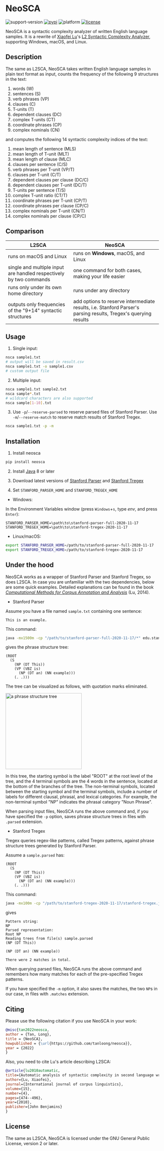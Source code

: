 NeoSCA
==========

![support-version](https://img.shields.io/badge/python-3.7%20%7C%203.8%20%7C%203.9%20%7C%203.10-blue)
[![pypi](https://img.shields.io/badge/pypi-v0.0.19-orange)](https://pypi.org/project/neosca)
![platform](https://img.shields.io/badge/platform-Windows%20%7C%20macOS%20%7C%20Linux-lightgray)
[![license](https://img.shields.io/badge/license-GPL%20v2%2B-green)](https://github.com/tanloong/neosca/blob/master/LICENSE.txt)

NeoSCA is a syntactic complexity analyzer of written English language samples.
It is a rewrite of
[Xiaofei Lu](http://personal.psu.edu/xxl13/index.html)'s 
[L2 Syntactic Complexity Analyzer](http://personal.psu.edu/xxl13/downloads/l2sca.html),
supporting Windows, macOS, and Linux.

## Description

The same as L2SCA,
NeoSCA takes written English language
samples in plain text format as input,
counts the frequency of the following 9
structures in the text:

1. words (W)
2. sentences (S)
3. verb phrases (VP)
4. clauses (C)
5. T-units (T)
6. dependent clauses (DC)
7. complex T-units (CT)
8. coordinate phrases (CP)
9. complex nominals (CN)

and computes the following
14 syntactic complexity indices of the text:

1. mean length of sentence (MLS)
2. mean length of T-unit (MLT)
3. mean length of clause (MLC)
4. clauses per sentence (C/S)
5. verb phrases per T-unit (VP/T)
6. clauses per T-unit (C/T)
7. dependent clauses per clause (DC/C)
8. dependent clauses per T-unit (DC/T)
9. T-units per sentence (T/S)
10. complex T-unit ratio (CT/T)
11. coordinate phrases per T-unit (CP/T)
12. coordinate phrases per clause (CP/C)
13. complex nominals per T-unit (CN/T)
14. complex nominals per clause (CP/C)

## Comparison

| L2SCA | NeoSCA |
|-|-|
| runs on macOS and Linux | runs on **Windows**, macOS, and Linux |
| single and multiple input are handled respectively by two commands | one command for both cases, making your life easier |
| runs only under its own home directory | runs under any directory |
| outputs only frequencies of the "9+14" syntactic structures | add options to reserve intermediate results, i.e. Stanford Parser's parsing results, Tregex's querying results |

## Usage

1. Single input:
```sh
nsca sample1.txt 
# output will be saved in result.csv
nsca sample1.txt -o sample1.csv 
# custom output file
```

2. Multiple input:
```sh
nsca sample1.txt sample2.txt
nsca sample*.txt 
# wildcard characters are also supported
nsca sample[1-10].txt
```

3. Use `-p`/`--reserve-parsed` 
to reserve parsed files of Stanford Parser.
Use `-m`/`--reserve-match`
to reserve match results of Stanford Tregex.

```sh
nsca sample1.txt -p -m
```

## Installation

1. Install neosca

```sh
pip install neosca
```

2. Install [Java](https://www.java.com/en/download) 8 or later

3. Download latest versions of
[Stanford Parser](https://nlp.stanford.edu/software/lex-parser.shtml#Download) and 
[Stanford Tregex](https://nlp.stanford.edu/software/tregex.html#Download)

4. Set `STANFORD_PARSER_HOME` and `STANFORD_TREGEX_HOME`

+ Windows:

In the Environment Variables window (press `Windows`+`s`, type *env*, and press `Enter`):

```
STANFORD_PARSER_HOME=\path\to\stanford-parser-full-2020-11-17
STANFORD_TREGEX_HOME=\path\to\stanford-tregex-2020-11-17
```

+ Linux/macOS:

```sh
export STANFORD_PARSER_HOME=/path/to/stanford-parser-full-2020-11-17
export STANFORD_TREGEX_HOME=/path/to/stanford-tregex-2020-11-17
```

## Under the hood

NeoSCA works as a wrapper of
Stanford Parser and
Stanford Tregex,
so does L2SCA.
In case you are unfamiliar with the two dependencies,
below are some quick examples.
Detailed explanations can be found in the book
[*Computational Methods for Corpus Annotation and Analysis*](https://sci-hub.wf/10.1007/978-94-017-8645-4) (Lu, 2014).

+ Stanford Parser

Assume you have a file named `sample.txt` containing one sentence:

```
This is an example.
```

This command:

```sh
java -mx1500m -cp "/path/to/stanford-parser-full-2020-11-17/*" edu.stanford.nlp.parser.lexparser.LexicalizedParser -outputFormat penn edu/stanford/nlp/models/lexparser/englishPCFG.ser.gz /path/to/sample.txt
```

gives the phrase structure tree:

```
(ROOT
  (S
    (NP (DT This))
    (VP (VBZ is)
      (NP (DT an) (NN example)))
    (. .)))
```

The tree can be visualized as follows, with quotation marks eliminated.

<img src="https://github.com/tanloong/NeoSCA/blob/master/img/a-phrase-structure-tree.png?raw=true" alt="a phrase structure tree" width="250">

In this tree,
the starting symbol is 
the label "ROOT" at
the root level of the tree,
and the 4 terminal symbols are
the 4 words in the sentence,
located at the bottom of
the branches of the tree.
The non-terminal symbols,
located between the starting symbol and
the terminal symbols,
include a number of labels for different
clausal, phrasal, and lexical categories.
For example,
the non-terminal symbol "NP" indicates 
the phrasal category "Noun Phrase".

When parsing input files,
NeoSCA runs the above command and,
if you have specified the `-p` option,
saves phrase structure trees
in files with `.parsed` extension.

+ Stanford Tregex

Tregex queries regex-like patterns,
called Tregex patterns,
against phrase structure trees
generated by Stanford Parser.

Assume a `sample.parsed` has:

```
(ROOT
  (S
    (NP (DT This))
    (VP (VBZ is)
      (NP (DT an) (NN example)))
    (. .)))
```

This command:
```sh
java -mx100m -cp "/path/to/stanford-tregex-2020-11-17/stanford-tregex.jar" edu.stanford.nlp.trees.tregex.TregexPattern "NP" sample.parsed -o
```

gives

```
Pattern string:
NP
Parsed representation:
Root NP
Reading trees from file(s) sample.parsed
(NP (DT This))

(NP (DT an) (NN example))

There were 2 matches in total.
```

When querying parsed files,
NeoSCA runs the above command and remembers how many matches 
for each of the pre-specified Tregex patterns.

If you have specified the `-m` option,
it also saves the matches,
the two `NP`s in our case,
in files with `.matches` extension.

## Citing

Please use the following citation if you use NeoSCA in your work:

```BibTeX
@misc{tan2022neosca,
author = {Tan, Long},
title = {NeoSCA},
howpublished = {\url{https://github.com/tanloong/neosca}},
year = {2022}
}
```

Also, you need to cite Lu's article describing L2SCA:

```BibTeX
@article{lu2010automatic,
title={Automatic analysis of syntactic complexity in second language writing},
author={Lu, Xiaofei},
journal={International journal of corpus linguistics},
volume={15},
number={4},
pages={474--496},
year={2010},
publisher={John Benjamins}
}
```

## License
The same as L2SCA, NeoSCA is licensed under the GNU General Public License, version 2 or later.
